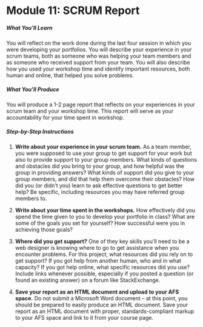 

# Module 11: SCRUM Report 


##### What You'll Learn

You will reflect on the work done during the last four session in which you were developing your portfolios. You will describe your experience in your scrum teams, both as someone who was helping your team members and as someone who received support from your team. You will also describe how you used your workshop time and identify important resources, both human and online, that helped you solve problems.

##### What You'll Produce
You will produce a 1-2 page report that reflects on your experiences in your scrum team and your workshop time. This report will serve as your accountability for your time spent in workshop.

##### Step-by-Step Instructions

1. **Write about your experience in your scrum team.** As a team member, you were supposed to use your group to get support for your work but also to provide support to your group members. What kinds of questions and obstacles did you bring to your group, and how helpful was the group in providing answers? What kinds of support did you give to your group members, and did that help them overcome their obstacles? How did you (or didn’t you) learn to ask effective questions to get better help? Be specific, including resources you may have referred group members to.

2. **Write about your time spent in the workshops.** How effectively did you spend the time given to you to develop your portfolio in class? What are some of the goals you set for yourself? How successful were you in achieving those goals?

3. **Where did you get support?** One of they key skills you’ll need to be a web designer is knowing where to go to get assistance when you encounter problems. For this project, what resources did you rely on to get support? If you got help from another human, who and in what capacity? If you got help online, what specific resources did you use? Include links whenever possible, especially if you posted a question (or found an existing answer) on a forum like StackExchange.

4. **Save your report as an HTML document and upload to your AFS space.** Do not submit a Microsoft Word document – at this point, you should be prepared to easily produce an HTML document. Save your report as an HTML document with proper, standards-compliant markup to your AFS space and link to it from your course page.






